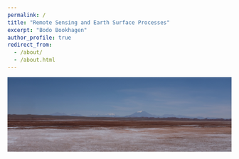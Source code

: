 ```yaml
---
permalink: /
title: "Remote Sensing and Earth Surface Processes"
excerpt: "Bodo Bookhagen"
author_profile: true
redirect_from: 
  - /about/
  - /about.html
---
```

![TolarGrandes and Volcano Llullaillaco in the Central Andes](images/TolarGrandes_Llullaillaco.jpg)
